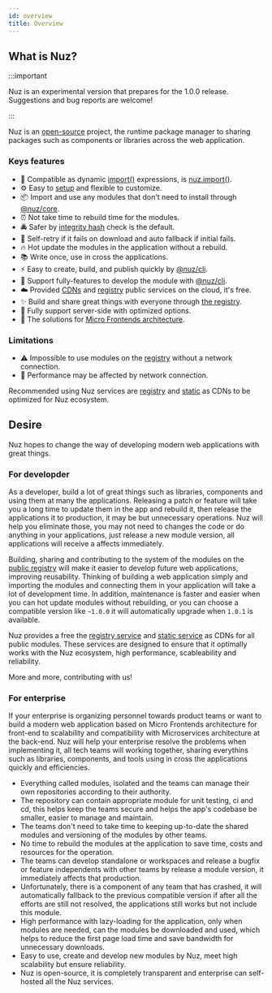 ```yaml
---
id: overview
title: Overview
---
```


## What is Nuz?

:::important

Nuz is an experimental version that prepares for the 1.0.0 release. Suggestions and bug reports are welcome!

:::

Nuz is an [open-source](https://github.com/nuz-app/nuz) project, the runtime package manager to sharing packages such as components or libraries across the web application.

### Keys features

- 🧩 Compatible as dynamic [import()](https://developer.mozilla.org/en-US/docs/Web/JavaScript/Reference/Statements/import#Dynamic_Imports) expressions, is [nuz.import()](getting-started#usage).
- ⚙️ Easy to [setup](getting-started#installation) and flexible to customize.
- 📦 Import and use any modules that don't need to install through [@nuz/core](../reference/core).
- ⏰ Not take time to rebuild time for the modules.
- 🚔 Safer by [integrity hash](https://developer.mozilla.org/en-US/docs/Web/Security/Subresource_Integrity) check is the default.
- 🚨 Self-retry if it fails on download and auto fallback if initial fails.
- 🔥 Hot update the modules in the application without a rebuild.
- 📚 Write once, use in cross the applications.
- ⚡️ Easy to create, build, and publish quickly by [@nuz/cli](../reference/cli).
- 💼 Support fully-features to develop the module with [@nuz/cli](../reference/cli).
- ☁️ Provided [CDNs](../services/nuz-static) and [registry](../services/nuz-registry) public services on the cloud, it's free.
- ✨ Build and share great things with everyone through [the registry](../services/nuz-registry).
- 🎯 Fully support server-side with optimized options.
- 💯 The solutions for [Micro Frontends architecture](../guides/micro-frontends-architecture).

### Limitations

- ⚠️ Impossible to use modules on the [registry](../reference/registry) without a network connection.
- 🤔 Performance may be affected by network connection.

Recommended using Nuz services are [registry](../services/nuz-registry) and [static](../services/nuz-static) as CDNs to be optimized for Nuz ecosystem.

## Desire

Nuz hopes to change the way of developing modern web applications with great things.

### For developder

As a developer, build a lot of great things such as libraries, components and using them at many the applications. Releasing a patch or feature will take you a long time to update them in the app and rebuild it, then release the applications it to production, it may be but unnecessary operations. Nuz will help you eliminate those, you may not need to changes the code or do anything in your applications, just release a new module version, all applications will receive a affects immediately.

Building, sharing and contributing to the system of the modules on the [public registry](../services/nuz-registry) will make it easier to develop future web applications, improving reusability. Thinking of building a web application simply and importing the modules and connecting them in your application will take a lot of development time. In addition, maintenance is faster and easier when you can hot update modules without rebuilding, or you can choose a compatible version like `~1.0.0` it will automatically upgrade when `1.0.1` is available.

Nuz provides a free the [registry service](../services/nuz-registry) and [static service](../services/nuz-static) as CDNs for all public modules. These services are designed to ensure that it optimally works with the Nuz ecosystem, high performance, scableability and reliability.

More and more, contributing with us!

### For enterprise

If your enterprise is organizing personnel towards product teams or want to build a modern web application based on Micro Frontends architecture for front-end to scalability and compatibility with Microservices architecture at the back-end. Nuz will help your enterprise resolve the problems when implementing it, all tech teams will working together, sharing everythins such as libraries, components, and tools using in cross the applications quickly and efficiencies.

- Everything called modules, isolated and the teams can manage their own repositories according to their authority.
- The repository can contain appropriate module for unit testing, ci and cd, this helps keep the teams secure and helps the app's codebase be smaller, easier to manage and maintain.
- The teams don't need to take time to keeping up-to-date the shared modules and versioning of the modules by other teams.
- No time to rebuild the modules at the application to save time, costs and resources for the operation.
- The teams can develop standalone or workspaces and release a bugfix or feature independents with other teams by release a module version, it immediately affects that production.
- Unfortunately, there is a component of any team that has crashed, it will automatically fallback to the previous compatible version if after all the efforts are still not resolved, the applications still works but not include this module.
- High performance with lazy-loading for the application, only when modules are needed, can the modules be downloaded and used, which helps to reduce the first page load time and save bandwidth for unnecessary downloads.
- Easy to use, create and develop new modules by Nuz, meet high scalability but ensure reliability.
- Nuz is open-source, it is completely transparent and enterprise can self-hosted all the Nuz services.
